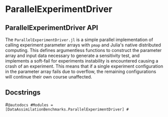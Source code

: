 # ParallelExperimentDriver 

## ParallelExperimentDriver API

The `ParallelExperimentDriver.jl` is a simple parallel implementation of calling experiment parameter arrays
with `pmap` and Julia's native distributed computing.  This defines argumentless functions to construct
the parameter array and input data necessary to generate a sensitivity test, and implements a soft-fail for
experiments instability is encountered causing a crash of an experiment. This means that if a single experiment
configuration in the parameter array fails due to overflow, the remaining configurations will continue their
own course unaffected.

## Docstrings
#```@autodocs
#Modules = [DataAssimilationBenchmarks.ParallelExperimentDriver]
#```
